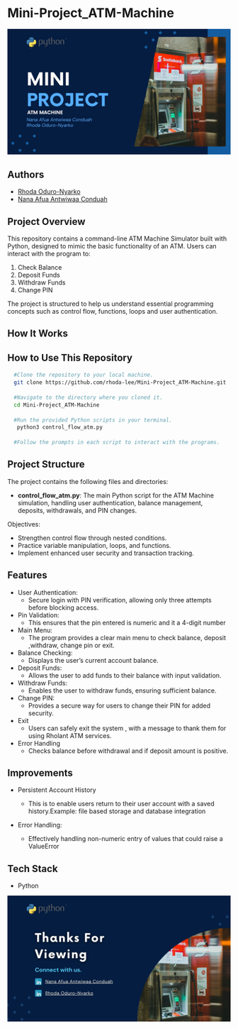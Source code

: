# Mini-Project_ATM-Machine

![Header Image](./header-image.jpg)

## Authors
* [Rhoda Oduro-Nyarko](https://github.com/rhoda-lee)
* [Nana Afua Antwiwaa Conduah](https://github.com/Antwi-tech)


## Project Overview
This repository contains a command-line ATM Machine Simulator built with Python, designed to mimic the basic functionality of an ATM. Users can interact with the program to:
1. Check Balance
2. Deposit Funds
3. Withdraw Funds
4. Change PIN

The project is structured to help us understand essential programming 
concepts such as control flow, functions, loops and user authentication.

## How It Works 




## How to Use This Repository

```bash
  #Clone the repository to your local machine.
  git clone https://github.com/rhoda-lee/Mini-Project_ATM-Machine.git

  #Navigate to the directory where you cloned it.
  cd Mini-Project_ATM-Machine 

  #Run the provided Python scripts in your terminal.
   python3 control_flow_atm.py

  #Follow the prompts in each script to interact with the programs.
```




## Project Structure
The project contains the following files and directories:

* **control_flow_atm.py**: The main Python script for the ATM Machine simulation, handling user authentication, balance management, deposits, withdrawals, and PIN changes.

Objectives:
* Strengthen control flow through nested conditions.
* Practice variable manipulation, loops, and functions.
* Implement enhanced user security and transaction tracking.

## Features
* User Authentication: 
  - Secure login with PIN verification, allowing only three attempts before blocking access.
* Pin Validation:
  - This ensures that the pin entered is numeric and it a 4-digit number  
* Main Menu:
  - The program provides a clear main menu to check balance, deposit ,withdraw, change pin or exit.  
* Balance Checking: 
  - Displays the user’s current account balance.
* Deposit Funds: 
  - Allows the user to add funds to their balance with input validation.
* Withdraw Funds: 
  - Enables the user to withdraw funds, ensuring sufficient balance.
* Change PIN: 
  - Provides a secure way for users to change their PIN for added security.
* Exit 
  - Users can safely exit the system , with a message to thank them for using Rholant ATM services. 
* Error Handling
  - Checks balance before withdrawal and if deposit amount is positive.  

## Improvements   
* Persistent Account History 
  - This is to enable users return to their user account with a saved history.Example: file based storage and database integration

* Error Handling:
  - Effectively handling non-numeric entry of values that could raise a ValueError    
  

## Tech Stack
* Python

![Footer Image](./footer-image.jpg)

